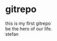 # gitrepo
this is my first gitrepo
<br>
be the hero of our life.
<br>
                        stefan

